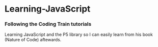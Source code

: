 # Learning-JavaScript
### Following the Coding Train tutorials
Learning JavaScript and the P5 library so I can easily learn from his book (Nature of Code) aftewards.

